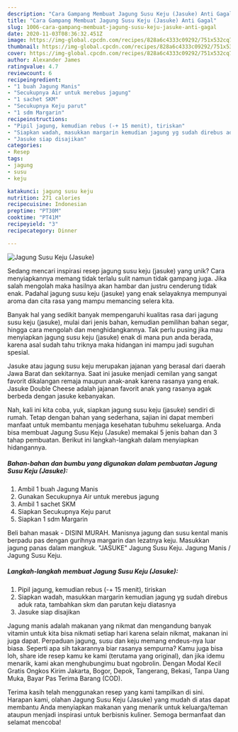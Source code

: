 ```yaml
---
description: "Cara Gampang Membuat Jagung Susu Keju (Jasuke) Anti Gagal"
title: "Cara Gampang Membuat Jagung Susu Keju (Jasuke) Anti Gagal"
slug: 1006-cara-gampang-membuat-jagung-susu-keju-jasuke-anti-gagal
date: 2020-11-03T08:36:32.451Z
image: https://img-global.cpcdn.com/recipes/828a6c4333c09292/751x532cq70/jagung-susu-keju-jasuke-foto-resep-utama.jpg
thumbnail: https://img-global.cpcdn.com/recipes/828a6c4333c09292/751x532cq70/jagung-susu-keju-jasuke-foto-resep-utama.jpg
cover: https://img-global.cpcdn.com/recipes/828a6c4333c09292/751x532cq70/jagung-susu-keju-jasuke-foto-resep-utama.jpg
author: Alexander James
ratingvalue: 4.7
reviewcount: 6
recipeingredient:
- "1 buah Jagung Manis"
- "Secukupnya Air untuk merebus jagung"
- "1 sachet SKM"
- "Secukupnya Keju parut"
- "1 sdm Margarin"
recipeinstructions:
- "Pipil jagung, kemudian rebus (-+ 15 menit), tiriskan"
- "Siapkan wadah, masukkan margarin kemudian jagung yg sudah direbus aduk rata, tambahkan skm dan parutan keju diatasnya"
- "Jasuke siap disajikan"
categories:
- Resep
tags:
- jagung
- susu
- keju

katakunci: jagung susu keju 
nutrition: 271 calories
recipecuisine: Indonesian
preptime: "PT30M"
cooktime: "PT41M"
recipeyield: "3"
recipecategory: Dinner

---
```



![Jagung Susu Keju (Jasuke)](https://img-global.cpcdn.com/recipes/828a6c4333c09292/751x532cq70/jagung-susu-keju-jasuke-foto-resep-utama.jpg)

Sedang mencari inspirasi resep jagung susu keju (jasuke) yang unik? Cara menyiapkannya memang tidak terlalu sulit namun tidak gampang juga. Jika salah mengolah maka hasilnya akan hambar dan justru cenderung tidak enak. Padahal jagung susu keju (jasuke) yang enak selayaknya mempunyai aroma dan cita rasa yang mampu memancing selera kita.

Banyak hal yang sedikit banyak mempengaruhi kualitas rasa dari jagung susu keju (jasuke), mulai dari jenis bahan, kemudian pemilihan bahan segar, hingga cara mengolah dan menghidangkannya. Tak perlu pusing jika mau menyiapkan jagung susu keju (jasuke) enak di mana pun anda berada, karena asal sudah tahu triknya maka hidangan ini mampu jadi suguhan spesial.

Jasuke atau jagung susu keju merupakan jajanan yang berasal dari daerah Jawa Barat dan sekitarnya. Saat ini jasuke menjadi cemilan yang sangat favorit dikalangan remaja maupun anak-anak karena rasanya yang enak. Jasuke Double Cheese adalah jajanan favorit anak yang rasanya agak berbeda dengan jasuke kebanyakan.


Nah, kali ini kita coba, yuk, siapkan jagung susu keju (jasuke) sendiri di rumah. Tetap dengan bahan yang sederhana, sajian ini dapat memberi manfaat untuk membantu menjaga kesehatan tubuhmu sekeluarga. Anda bisa membuat Jagung Susu Keju (Jasuke) memakai 5 jenis bahan dan 3 tahap pembuatan. Berikut ini langkah-langkah dalam menyiapkan hidangannya.

<!--inarticleads1-->

##### Bahan-bahan dan bumbu yang digunakan dalam pembuatan Jagung Susu Keju (Jasuke):

1. Ambil 1 buah Jagung Manis
1. Gunakan Secukupnya Air untuk merebus jagung
1. Ambil 1 sachet SKM
1. Siapkan Secukupnya Keju parut
1. Siapkan 1 sdm Margarin


Beli bahan masak - DISINI MURAH. Manisnya jagung dan susu kental manis berpadu pas dengan gurihnya margarin dan lezatnya keju. Masukkan jagung panas dalam mangkuk. &#34;JASUKE&#34; Jagung Susu Keju. Jagung Manis / Jagung Susu Keju. 

<!--inarticleads2-->

##### Langkah-langkah membuat Jagung Susu Keju (Jasuke):

1. Pipil jagung, kemudian rebus (-+ 15 menit), tiriskan
1. Siapkan wadah, masukkan margarin kemudian jagung yg sudah direbus aduk rata, tambahkan skm dan parutan keju diatasnya
1. Jasuke siap disajikan


Jagung manis adalah makanan yang nikmat dan mengandung banyak vitamin untuk kita bisa nikmati setiap hari karena selain nikmat, makanan ini juga dapat. Perpaduan jagung, susu dan keju memang endeus-nya luar biasa. Seperti apa sih takarannya biar rasanya sempurna? Kamu juga bisa loh, share ide resep kamu ke kami (terutama yang original), dan jika idemu menarik, kami akan menghubungimu buat ngobrolin. Dengan Modal Kecil Gratis Ongkos Kirim Jakarta, Bogor, Depok, Tangerang, Bekasi, Tanpa Uang Muka, Bayar Pas Terima Barang (COD). 

Terima kasih telah menggunakan resep yang kami tampilkan di sini. Harapan kami, olahan Jagung Susu Keju (Jasuke) yang mudah di atas dapat membantu Anda menyiapkan makanan yang menarik untuk keluarga/teman ataupun menjadi inspirasi untuk berbisnis kuliner. Semoga bermanfaat dan selamat mencoba!
